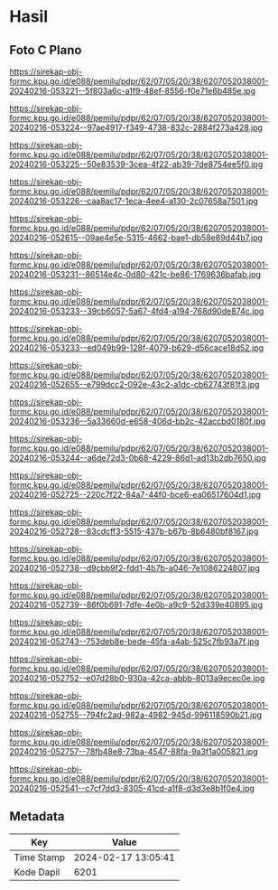 # Hasil

## Foto C Plano

https://sirekap-obj-formc.kpu.go.id/e088/pemilu/pdpr/62/07/05/20/38/6207052038001-20240216-053221--5f803a6c-a1f9-48ef-8556-f0e71e6b485e.jpg

https://sirekap-obj-formc.kpu.go.id/e088/pemilu/pdpr/62/07/05/20/38/6207052038001-20240216-053224--97ae4917-f349-4738-832c-2884f273a428.jpg

https://sirekap-obj-formc.kpu.go.id/e088/pemilu/pdpr/62/07/05/20/38/6207052038001-20240216-053225--50e83539-3cea-4f22-ab39-7de8754ee5f0.jpg

https://sirekap-obj-formc.kpu.go.id/e088/pemilu/pdpr/62/07/05/20/38/6207052038001-20240216-053226--caa8ac17-1eca-4ee4-a130-2c07658a7501.jpg

https://sirekap-obj-formc.kpu.go.id/e088/pemilu/pdpr/62/07/05/20/38/6207052038001-20240216-052615--09ae4e5e-5315-4662-bae1-db58e89d44b7.jpg

https://sirekap-obj-formc.kpu.go.id/e088/pemilu/pdpr/62/07/05/20/38/6207052038001-20240216-053231--86514e4c-0d80-421c-be86-1769636bafab.jpg

https://sirekap-obj-formc.kpu.go.id/e088/pemilu/pdpr/62/07/05/20/38/6207052038001-20240216-053233--39cb6057-5a67-4fd4-a194-768d90de874c.jpg

https://sirekap-obj-formc.kpu.go.id/e088/pemilu/pdpr/62/07/05/20/38/6207052038001-20240216-053233--ed049b99-128f-4079-b629-d56cace18d52.jpg

https://sirekap-obj-formc.kpu.go.id/e088/pemilu/pdpr/62/07/05/20/38/6207052038001-20240216-052655--e799dcc2-092e-43c2-a1dc-cb62743f81f3.jpg

https://sirekap-obj-formc.kpu.go.id/e088/pemilu/pdpr/62/07/05/20/38/6207052038001-20240216-053236--5a33660d-e658-406d-bb2c-42accbd0180f.jpg

https://sirekap-obj-formc.kpu.go.id/e088/pemilu/pdpr/62/07/05/20/38/6207052038001-20240216-053244--a6de72d3-0b68-4229-86d1-ad13b2db7650.jpg

https://sirekap-obj-formc.kpu.go.id/e088/pemilu/pdpr/62/07/05/20/38/6207052038001-20240216-052725--220c7f22-84a7-44f0-bce6-ea06517604d1.jpg

https://sirekap-obj-formc.kpu.go.id/e088/pemilu/pdpr/62/07/05/20/38/6207052038001-20240216-052728--83cdcff3-5515-437b-b67b-8b6480bf8167.jpg

https://sirekap-obj-formc.kpu.go.id/e088/pemilu/pdpr/62/07/05/20/38/6207052038001-20240216-052738--d9cbb9f2-fdd1-4b7b-a046-7e1086224807.jpg

https://sirekap-obj-formc.kpu.go.id/e088/pemilu/pdpr/62/07/05/20/38/6207052038001-20240216-052739--86f0b691-7dfe-4e0b-a9c9-52d339e40895.jpg

https://sirekap-obj-formc.kpu.go.id/e088/pemilu/pdpr/62/07/05/20/38/6207052038001-20240216-052743--753deb8e-bede-45fa-a4ab-525c7fb93a7f.jpg

https://sirekap-obj-formc.kpu.go.id/e088/pemilu/pdpr/62/07/05/20/38/6207052038001-20240216-052752--e07d28b0-930a-42ca-abbb-8013a9ecec0e.jpg

https://sirekap-obj-formc.kpu.go.id/e088/pemilu/pdpr/62/07/05/20/38/6207052038001-20240216-052755--794fc2ad-982a-4982-945d-996118590b21.jpg

https://sirekap-obj-formc.kpu.go.id/e088/pemilu/pdpr/62/07/05/20/38/6207052038001-20240216-052757--78fb48e8-73ba-4547-88fa-9a3f1a005821.jpg

https://sirekap-obj-formc.kpu.go.id/e088/pemilu/pdpr/62/07/05/20/38/6207052038001-20240216-052541--c7cf7dd3-8305-41cd-a1f8-d3d3e8b1f0e4.jpg


## Metadata

| Key        | Value               |
| ---------- | ------------------- |
| Time Stamp | 2024-02-17 13:05:41 |
| Kode Dapil | 6201                |



